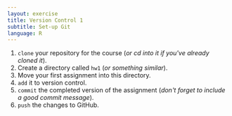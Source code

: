 ```yaml
---
layout: exercise
title: Version Control 1
subtitle: Set-up Git
language: R
---
```


1. `clone` your repository for the course (*or cd into it if you've already  
   cloned it*).
2. Create a directory called `hw1` (*or something similar*).
3. Move your first assignment into this directory.
4. `add` it to version control.
5. `commit` the completed version of the assignment (*don't forget to include a
   good commit message*).
6. `push` the changes to GitHub.

